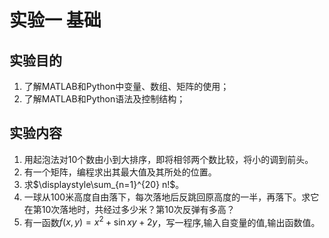 # 实验一 基础

## 实验目的

1. 了解MATLAB和Python中变量、数组、矩阵的使用；
2. 了解MATLAB和Python语法及控制结构；

## 实验内容 

1. 用起泡法对10个数由小到大排序，即将相邻两个数比较，将小的调到前头。
2. 有一个矩阵，编程求出其最大值及其所处的位置。
3. 求$\displaystyle\sum_{n=1}^{20} n!$。
4. 一球从100米高度自由落下，每次落地后反跳回原高度的一半，再落下。求它在第10次落地时，共经过多少米？第10次反弹有多高？
5. 有一函数$f(x,y)=x^2+\sin xy + 2y$，写一程序,输入自变量的值,输出函数值。